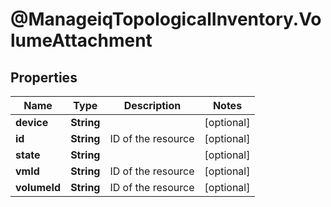 # @ManageiqTopologicalInventory.VolumeAttachment

## Properties
Name | Type | Description | Notes
------------ | ------------- | ------------- | -------------
**device** | **String** |  | [optional] 
**id** | **String** | ID of the resource | [optional] 
**state** | **String** |  | [optional] 
**vmId** | **String** | ID of the resource | [optional] 
**volumeId** | **String** | ID of the resource | [optional] 


